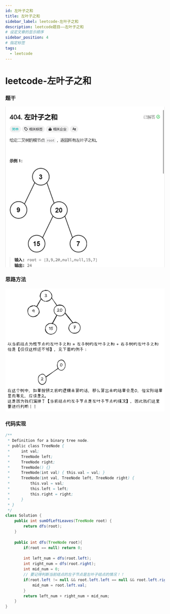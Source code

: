 ```yaml
---
id: 左叶子之和
title: 左叶子之和
sidebar_label: leetcode-左叶子之和
description: leetcode题目——左叶子之和
# 设定文章的显示顺序
sidebar_position: 4
# 指定标签
tags:
  - leetcode
---
```


# leetcode-左叶子之和

### 题干
![左叶子之和题目描述](../../../static/leetcode-题干/左叶子之和.png)

### 思路方法

![思路方法](../../../static/leetcode-思路方法/左叶子之和.png)

### 代码实现
```java title="Java Code" showLineNumbers {27,28,29,30}
/**
 * Definition for a binary tree node.
 * public class TreeNode {
 *     int val;
 *     TreeNode left;
 *     TreeNode right;
 *     TreeNode() {}
 *     TreeNode(int val) { this.val = val; }
 *     TreeNode(int val, TreeNode left, TreeNode right) {
 *         this.val = val;
 *         this.left = left;
 *         this.right = right;
 *     }
 * }
 */
class Solution {
    public int sumOfLeftLeaves(TreeNode root) {
        return dfs(root);
    }

    public int dfs(TreeNode root){
        if(root == null) return 0;

        int left_num = dfs(root.left);
        int right_num = dfs(root.right);
        int mid_num = 0;
        // 要记得判断当前结点的左子节点是左叶子结点的情况！！
        if(root.left != null && root.left.left == null && root.left.right == null){
            mid_num = root.left.val;
        }
        return left_num + right_num + mid_num;
    }
}
```